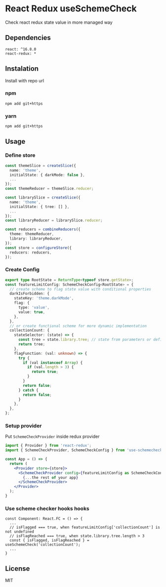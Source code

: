# React Redux useSchemeCheck

Check react redux state value in more managed way

## Dependencies

```
react: ^16.8.0
react-redux: *
```

## Instalation

Install with repo url

### npm

```
npm add git+https
```

### yarn

```
npm add git+https
```

## Usage

### Define store

```ts
const themeSlice = createSlice({
  name: 'theme',
  initialState: { darkMode: false },
  ...
});
const themeReducer = themeSlice.reducer;

const librarySlice = createSlice({
  name: 'theme',
  initialState: { tree: [] },
  ...
});
const libraryReducer = librarySlice.reducer;

const reducers = combineReducers({
  theme: themeReducer,
  library: libraryReducer,
});
const store = configureStore({
  reducers: reducers,
});
```

### Create Config

```ts
export type RootState = ReturnType<typeof store.getState>;
const featureLimitConfig: SchemeCheckConfig<RootState> = {
  // create scheme to flag state value with conditional properties
  darkIsForbidden: {
    stateKey: 'theme.darkMode',
    flag: {
      type: 'value',
      value: true,
    },
  },
  // or create functional scheme for more dynamic implementation
  collectionCount: {
    stateSelector: (state) => {
      const tree = state.library.tree; // state from parameters or define your own value from hooks
      return tree;
    },
    flagFunction: (val: unknown) => {
      try {
        if (val instanceof Array) {
          if (val.length > 3) {
            return true;
          }
        }
        return false;
      } catch {
        return false;
      }
    },
  },
};
```

### Setup provider

Put `SchemeCheckProvider` inside redux provider

```jsx
import { Provider } from 'react-redux';
import { SchemeCheckProvider, SchemeCheckConfig } from 'use-schemecheck';

const App = () => {
  return (
    <Provider store={store}>
      <SchemeCheckProvider config={featureLimitConfig as SchemeCheckConfig}>
        {...the rest of your app}
      </SchemeCheckProvider>
    </Provider>
  );
}
```

### Use scheme checker hooks hooks

```ts,tsx
const Component: React.FC = () => {
  ...
  // isFlagged === true, when featureLimitConfig['collectionCount'] is not undefined
  // isFlagReached === true, when state.library.tree.length > 3
  const { isFlagged, isFlagReached } = useSchemeCheck('collectionCount');
  ...
}
```

## License

MIT
